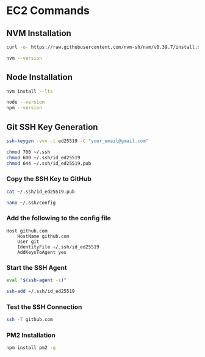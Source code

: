 # EC2 Commands

## NVM Installation
```bash
curl -o- https://raw.githubusercontent.com/nvm-sh/nvm/v0.39.7/install.sh | bash
```

```bash
nvm --version
```

## Node Installation
```bash
nvm install --lts
```

```bash
node --version
npm --version
```

## Git SSH Key Generation
```bash
ssh-keygen -vvv -t ed25519 -C "your_email@gmail.com"

chmod 700 ~/.ssh
chmod 600 ~/.ssh/id_ed25519
chmod 644 ~/.ssh/id_ed25519.pub
```

### Copy the SSH Key to GitHub

```bash
cat ~/.ssh/id_ed25519.pub
```


```bash
nano ~/.ssh/config
```

### Add the following to the config file
```
Host github.com
    HostName github.com
    User git
    IdentityFile ~/.ssh/id_ed25519
    AddKeysToAgent yes
```

### Start the SSH Agent

```bash
eval "$(ssh-agent -s)"

ssh-add ~/.ssh/id_ed25519
```

### Test the SSH Connection

```bash
ssh -T github.com
```


### PM2 Installation
```bash
npm install pm2 -g
```
